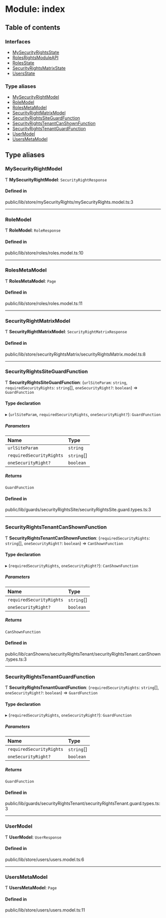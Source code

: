 # Module: index

## Table of contents

### Interfaces

- [MySecurityRightsState](../wiki/index.MySecurityRightsState)
- [RolesRightsModuleAPI](../wiki/index.RolesRightsModuleAPI)
- [RolesState](../wiki/index.RolesState)
- [SecurityRightsMatrixState](../wiki/index.SecurityRightsMatrixState)
- [UsersState](../wiki/index.UsersState)

### Type aliases

- [MySecurityRightModel](../wiki/index#mysecurityrightmodel)
- [RoleModel](../wiki/index#rolemodel)
- [RolesMetaModel](../wiki/index#rolesmetamodel)
- [SecurityRightMatrixModel](../wiki/index#securityrightmatrixmodel)
- [SecurityRightsSiteGuardFunction](../wiki/index#securityrightssiteguardfunction)
- [SecurityRightsTenantCanShownFunction](../wiki/index#securityrightstenantcanshownfunction)
- [SecurityRightsTenantGuardFunction](../wiki/index#securityrightstenantguardfunction)
- [UserModel](../wiki/index#usermodel)
- [UsersMetaModel](../wiki/index#usersmetamodel)

## Type aliases

### MySecurityRightModel

Ƭ **MySecurityRightModel**: `SecurityRightResponse`

#### Defined in

public/lib/store/mySecurityRights/mySecurityRights.model.ts:3

___

### RoleModel

Ƭ **RoleModel**: `RoleResponse`

#### Defined in

public/lib/store/roles/roles.model.ts:10

___

### RolesMetaModel

Ƭ **RolesMetaModel**: `Page`

#### Defined in

public/lib/store/roles/roles.model.ts:11

___

### SecurityRightMatrixModel

Ƭ **SecurityRightMatrixModel**: `SecurityRightMatrixResponse`

#### Defined in

public/lib/store/securityRightsMatrix/securityRightsMatrix.model.ts:8

___

### SecurityRightsSiteGuardFunction

Ƭ **SecurityRightsSiteGuardFunction**: (`urlSiteParam`: `string`, `requiredSecurityRights`: `string`[], `oneSecurityRight?`: `boolean`) => `GuardFunction`

#### Type declaration

▸ (`urlSiteParam`, `requiredSecurityRights`, `oneSecurityRight?`): `GuardFunction`

##### Parameters

| Name | Type |
| :------ | :------ |
| `urlSiteParam` | `string` |
| `requiredSecurityRights` | `string`[] |
| `oneSecurityRight?` | `boolean` |

##### Returns

`GuardFunction`

#### Defined in

public/lib/guards/securityRightsSite/securityRightsSite.guard.types.ts:3

___

### SecurityRightsTenantCanShownFunction

Ƭ **SecurityRightsTenantCanShownFunction**: (`requiredSecurityRights`: `string`[], `oneSecurityRight?`: `boolean`) => `CanShownFunction`

#### Type declaration

▸ (`requiredSecurityRights`, `oneSecurityRight?`): `CanShownFunction`

##### Parameters

| Name | Type |
| :------ | :------ |
| `requiredSecurityRights` | `string`[] |
| `oneSecurityRight?` | `boolean` |

##### Returns

`CanShownFunction`

#### Defined in

public/lib/canShowns/securityRightsTenant/securityRightsTenant.canShown.types.ts:3

___

### SecurityRightsTenantGuardFunction

Ƭ **SecurityRightsTenantGuardFunction**: (`requiredSecurityRights`: `string`[], `oneSecurityRight?`: `boolean`) => `GuardFunction`

#### Type declaration

▸ (`requiredSecurityRights`, `oneSecurityRight?`): `GuardFunction`

##### Parameters

| Name | Type |
| :------ | :------ |
| `requiredSecurityRights` | `string`[] |
| `oneSecurityRight?` | `boolean` |

##### Returns

`GuardFunction`

#### Defined in

public/lib/guards/securityRightsTenant/securityRightsTenant.guard.types.ts:3

___

### UserModel

Ƭ **UserModel**: `UserResponse`

#### Defined in

public/lib/store/users/users.model.ts:6

___

### UsersMetaModel

Ƭ **UsersMetaModel**: `Page`

#### Defined in

public/lib/store/users/users.model.ts:11
